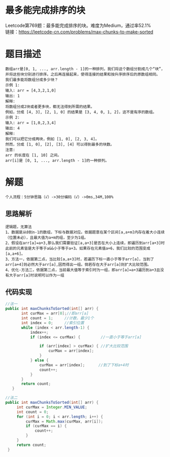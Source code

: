 # 最多能完成排序的块
Leetcode第769题：最多能完成排序的块。难度为Medium，通过率52.1%  
链接：https://leetcode-cn.com/problems/max-chunks-to-make-sorted
# 题目描述
    数组arr是[0, 1, ..., arr.length - 1]的一种排列，我们将这个数组分割成几个“块”，并将这些块分别进行排序。之后再连接起来，使得连接的结果和按升序排序后的原数组相同。
    我们最多能将数组分成多少块？
    示例 1:
    输入: arr = [4,3,2,1,0]
    输出: 1
    解释:
    将数组分成2块或者更多块，都无法得到所需的结果。
    例如，分成 [4, 3], [2, 1, 0] 的结果是 [3, 4, 0, 1, 2]，这不是有序的数组。
    示例 2:
    输入: arr = [1,0,2,3,4]
    输出: 4
    解释:
    我们可以把它分成两块，例如 [1, 0], [2, 3, 4]。
    然而，分成 [1, 0], [2], [3], [4] 可以得到最多的块数。
    注意:
    arr 的长度在 [1, 10] 之间。
    arr[i]是 [0, 1, ..., arr.length - 1]的一种排列。
# 解题
    个人流程：5分钟思路（√）->30分编码（√）->0ms,34M,100%
## 思路解析
    逻辑题，无算法
    1、数据是从0到n-1的数组，下标与数据对应。依据题意在某个区间[a,a+m]内存在着大小连续（位置未必），且最大值为a+m的组，至少为1组。
    2、假设在arr[a]=a+3,那么我们需要验证[a,a+3]是否在大小上连续，即遍历到arr[a+3]时此前的元素皆是大于等于a&&小于等于a+3。如果存在元素值a+6，我们比较的范围变成[a,a+6]。
    3、方法一，依据第二点，当比较[a,a+3]时，若遍历下标一直小于等于arr[a]，当到了arr[a+4]则必然大于arr[a],因而得出一组。倘若存在大于arr[a]则扩大比较范围。
    4、优化-方法二，依据第二点，当前最大值等于索引时为一组，即arr[a]=a+3遍历到a+3且没有大于arr[a]时说明可以作为一组

## 代码实现
```java
//法一
public int maxChunksToSorted(int[] arr) {
       int curMax = arr[0];//即arr[a]
       int count = 1;     //计数，最少1个
       int index = 0;     //索引位置
       while (index < arr.length-1) {
           index++;
           if (index <= curMax) {         //一直小于等于arr[a]

               if (arr[index] > curMax) { //扩大比较范围
                   curMax = arr[index];
               }
           } else {
               curMax = arr[index];      //到了下标a+4时
               count++;
           }
       }
       return count;
   }

//法二
public int maxChunksToSorted(int[] arr) {
     int curMax = Integer.MIN_VALUE;
     int count = 0;
     for (int i = 0; i < arr.length; i++) {
         curMax = Math.max(curMax, arr[i]);
         if (curMax == i) {
             count++;
         }
     }
     return count;
 }
```
